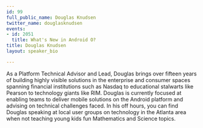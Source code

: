 ```yaml
---
id: 99
full_public_name: Douglas Knudsen
twitter_name: douglasknudsen
events:
- id: 2051
  title: What's New in Android O?
title: Douglas Knudsen
layout: speaker_bio

---
```

As a Platform Technical Advisor and Lead, Douglas brings over fifteen years of building highly visible solutions in the enterprise and consumer spaces spanning financial institutions such as Nasdaq to educational stalwarts like Pearson to technology giants like RIM. Douglas is currently focused at enabling teams to deliver mobile solutions on the Android platform and advising on technical challenges faced.  In his off hours, you can find Douglas speaking at local user groups on technology in the Atlanta area when not teaching young kids fun Mathematics and Science topics.